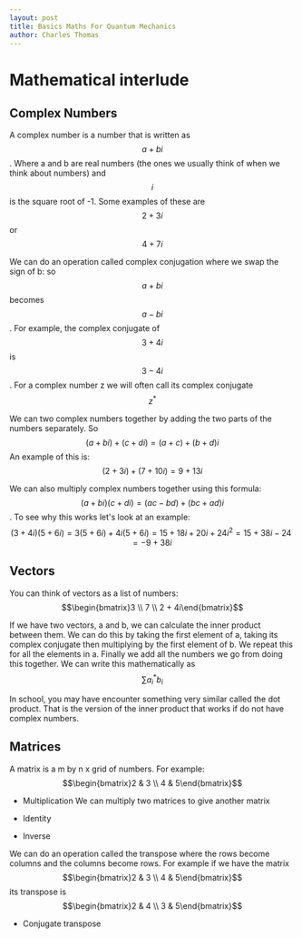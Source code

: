 ```yaml
---
layout: post
title: Basics Maths For Quantum Mechanics
author: Charles Thomas
---
```



# Mathematical interlude

## Complex Numbers
A complex number is a number that is written as $$a + bi$$. Where a and b are real numbers (the ones we usually think of when we think about numbers) and $$i$$ is the square root of -1. Some examples of these are $$2 + 3i$$ or $$4 + 7i$$

We can do an operation called complex conjugation where we swap the sign of b: so $$a + bi$$ becomes $$a - bi$$. For example, the complex conjugate of $$3 + 4i$$ is $$3 - 4i$$. For a complex number z we will often call its complex conjugate $$z^*$$

We can two complex numbers together by adding the two parts of the numbers separately. So $$(a + bi) + (c + di) = (a+c) + (b+d)i$$ 
An example of this is: $$(2 + 3i) + (7 + 10i) = 9 + 13i$$  

We can also multiply complex numbers together using this formula: $$(a + bi)(c + di) = (ac - bd) + (bc + ad)i$$. To see why this works let's look at an example: $$(3 + 4i)(5 + 6i) = 3(5 + 6i) + 4i(5+ 6i) = 15 + 18i + 20i + 24i^2 = 15 + 38i  -24 = -9 + 38i$$

## Vectors
You can think of vectors as a list of numbers: $$\begin{bmatrix}3 \\ 7 \\ 2 + 4i\end{bmatrix}$$

If we have two vectors, a and b, we can calculate the inner product between them. We can do this by taking the first element of a, taking its complex conjugate then multiplying by the first element of b. We repeat this for all the elements in a. Finally we add all the numbers we go from doing this together. We can write this mathematically as $$\sum{a_i^*b_i}$$

In school, you may have encounter something very similar called the dot product. That is the version of the inner product that works if do not have complex numbers.

## Matrices
A matrix is a m by n x grid of numbers. For example: $$\begin{bmatrix}2 & 3 \\ 4 & 5\end{bmatrix}$$

* Multiplication
We can multiply two matrices to give another matrix

* Identity

* Inverse

We can do an operation called the transpose where the rows become columns and the columns become rows.  For example if we have the matrix $$\begin{bmatrix}2 & 3 \\ 4 & 5\end{bmatrix}$$ its transpose is $$\begin{bmatrix}2 & 4 \\ 3 & 5\end{bmatrix}$$

* Conjugate transpose